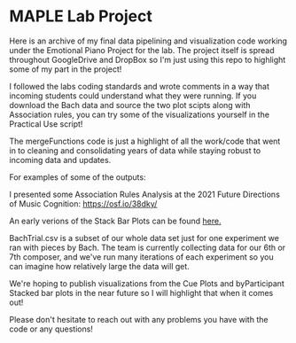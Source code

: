# MAPLE Lab Project
Here is an archive of my final data pipelining and visualization code working under the Emotional Piano Project for the lab. The project itself is spread throughout GoogleDrive and DropBox so I'm just using this repo to highlight some of my part in the project!

I followed the labs coding standards and wrote comments in a way that incoming students could understand what they were running.
If you download the Bach data and source the two plot scipts along with Association rules, you can try some of the visualizations yourself in the Practical Use script!

The mergeFunctions code is just a highlight of all the work/code that went in to cleaning and consolidating years of data while staying robust to incoming data and updates.

For examples of some of the outputs:

I presented some Association Rules Analysis at the 2021 Future Directions of Music Cognition: https://osf.io/38dky/

An early verions of the Stack Bar Plots can be found [here.](https://www.linkedin.com/in/benjamin-o-kelly/detail/treasury/position:1620496404/?entityUrn=urn%3Ali%3Afsd_profileTreasuryMedia%3A(ACoAADDUddYBFasAcWRaHOnYMp5Rusju38FfIdQ%2C1635465392846)&section=position%3A1620496404&treasuryCount=2) 

BachTrial.csv is a subset of our whole data set just for one experiment we ran with pieces by Bach. The team is currently collecting data for our 6th or 7th composer, and we've run many iterations of each experiment so you can imagine how relatively large the data will get. 

We're hoping to publish visualizations from the Cue Plots and  byParticipant Stacked bar plots in the near future so I will highlight that when it comes out!

Please don't hesitate to reach out with any problems you have with the code or any questions!
